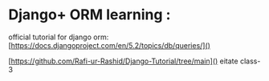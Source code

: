 # Django+ ORM learning :

official tutorial for django orm: [https://docs.djangoproject.com/en/5.2/topics/db/queries/]()

[https://github.com/Rafi-ur-Rashid/Django-Tutorial/tree/main]() eitate class-3
